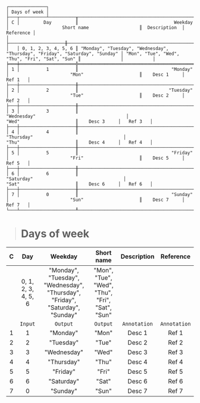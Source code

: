 ```text
┌──────────────┐
│ Days of week │
├───┬──────────┴──────────╥──────────────────────────────────────────────────────────────────────────────┬─────────────────────────────────────────────────╥───────────────┬───────────┐
│ C │         Day         ║                                    Weekday                                   │                    Short name                   ║  Description  │ Reference │
│   ├─────────────────────╫──────────────────────────────────────────────────────────────────────────────┼─────────────────────────────────────────────────╫───────────────┼───────────┤
│   │ 0, 1, 2, 3, 4, 5, 6 ║ "Monday", "Tuesday", "Wednesday", "Thursday", "Friday", "Saturday", "Sunday" │ "Mon", "Tue", "Wed", "Thu", "Fri", "Sat", "Sun" ║               │           │
╞═══╪═════════════════════╬══════════════════════════════════════════════════════════════════════════════╪═════════════════════════════════════════════════╬═══════════════╪═══════════╡
│ 1 │          1          ║                                   "Monday"                                   │                       "Mon"                     ║    Desc 1     │   Ref 1   │
├───┼─────────────────────╫──────────────────────────────────────────────────────────────────────────────┼─────────────────────────────────────────────────╫───────────────┼───────────┤
│ 2 │          2          ║                                  "Tuesday"                                   │                       "Tue"                     ║    Desc 2     │   Ref 2   │
├───┼─────────────────────╫──────────────────────────────────────────────────────────────────────────────┼─────────────────────────────────────────────────╫───────────────┼───────────┤
│ 3 │          3          ║                                 "Wednesday"                                  │                       "Wed"                     ║    Desc 3     │   Ref 3   │
├───┼─────────────────────╫──────────────────────────────────────────────────────────────────────────────┼─────────────────────────────────────────────────╫───────────────┼───────────┤
│ 4 │          4          ║                                  "Thursday"                                  │                       "Thu"                     ║    Desc 4     │   Ref 4   │
├───┼─────────────────────╫──────────────────────────────────────────────────────────────────────────────┼─────────────────────────────────────────────────╫───────────────┼───────────┤
│ 5 │          5          ║                                   "Friday"                                   │                       "Fri"                     ║    Desc 5     │   Ref 5   │
├───┼─────────────────────╫──────────────────────────────────────────────────────────────────────────────┼─────────────────────────────────────────────────╫───────────────┼───────────┤
│ 6 │          6          ║                                  "Saturday"                                  │                       "Sat"                     ║    Desc 6     │   Ref 6   │
├───┼─────────────────────╫──────────────────────────────────────────────────────────────────────────────┼─────────────────────────────────────────────────╫───────────────┼───────────┤
│ 7 │          0          ║                                   "Sunday"                                   │                       "Sun"                     ║    Desc 7     │   Ref 7   │
└───┴─────────────────────╨──────────────────────────────────────────────────────────────────────────────┴─────────────────────────────────────────────────╨───────────────┴───────────┘
```

> # Days of week

| C |         Day         |                                   Weekday                                    |                   Short name                    | Description  |  Reference   |
|:-:|:-------------------:|:----------------------------------------------------------------------------:|:-----------------------------------------------:|:------------:|:------------:|
|   | 0, 1, 2, 3, 4, 5, 6 | "Monday", "Tuesday", "Wednesday", "Thursday", "Friday", "Saturday", "Sunday" | "Mon", "Tue", "Wed", "Thu", "Fri", "Sat", "Sun" |              |              |
|   |       `Input`       |                                   `Output`                                   |                    `Output`                     | `Annotation` | `Annotation` |
| 1 |          1          |                                   "Monday"                                   |                      "Mon"                      |    Desc 1    |    Ref 1     |
| 2 |          2          |                                  "Tuesday"                                   |                      "Tue"                      |    Desc 2    |    Ref 2     |
| 3 |          3          |                                 "Wednesday"                                  |                      "Wed"                      |    Desc 3    |    Ref 3     |
| 4 |          4          |                                  "Thursday"                                  |                      "Thu"                      |    Desc 4    |    Ref 4     |
| 5 |          5          |                                   "Friday"                                   |                      "Fri"                      |    Desc 5    |    Ref 5     |
| 6 |          6          |                                  "Saturday"                                  |                      "Sat"                      |    Desc 6    |    Ref 6     |
| 7 |          0          |                                   "Sunday"                                   |                      "Sun"                      |    Desc 7    |    Ref 7     |
